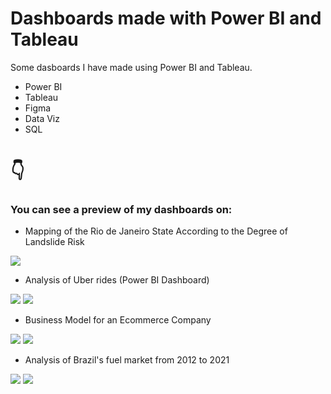 # Dashboards made with Power BI and Tableau

Some dasboards I have made using Power BI and Tableau.


- Power BI
- Tableau
- Figma
- Data Viz
- SQL

<h1>👇</h1>

<h3>You can see a preview of my dashboards on:</h3>

- Mapping of the Rio de Janeiro State According to the Degree of Landslide Risk

<img src="https://i.imgur.com/BTpRppw.jpg">

- Analysis of Uber rides (Power BI Dashboard)

<img src="https://i.imgur.com/34XB36D.jpg">

<img src="https://i.imgur.com/yIEJ2FH.jpg">

- Business Model for an Ecommerce Company

<img src="https://i.imgur.com/qKlSumk.jpg">

<img src="https://i.imgur.com/n1KnM7u.jpg">

- Analysis of Brazil's fuel market from 2012 to 2021

<img src="https://i.imgur.com/zz6yiNE.jpg">

<img src="https://i.imgur.com/y2mzr2A.jpg">
